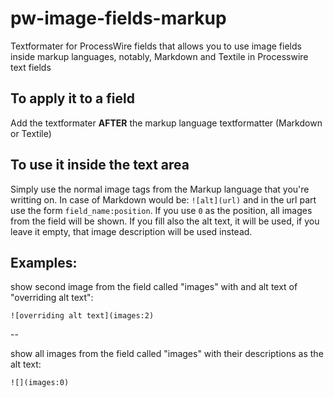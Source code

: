 # pw-image-fields-markup
Textformater for ProcessWire fields that allows you to use image fields inside markup languages, notably, Markdown and Textile in Processwire text fields

## To apply it to a field

Add the textformater **AFTER** the markup language textformatter (Markdown or Textile)

## To use it inside the text area

Simply use the normal image tags from the Markup language that you're writting on. In case of Markdown would be: `![alt](url)` and in the url part use the form `field_name:position`. If you use `0` as the position, all images from the field will be shown. If you fill also the alt text, it will be used, if you leave it empty, that image description will be used instead.

## Examples:

show second image from the field called "images" with and alt text of "overriding alt text":

`![overriding alt text](images:2)`

--

show all images from the field called "images" with their descriptions as the alt text:

`![](images:0)`



